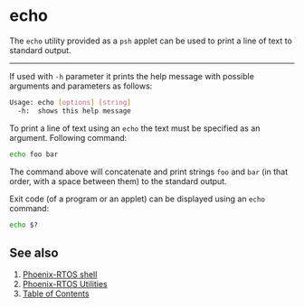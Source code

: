 # echo

The `echo` utility provided as a `psh` applet can be used to print a line of text to standard output.

---

If used with `-h` parameter it prints the help message with possible arguments and parameters as follows:

```bash
Usage: echo [options] [string]
  -h:  shows this help message
```

To print a line of text using an `echo` the text must be specified as an argument. Following command:

```bash
echo foo bar
```

The command above will concatenate and print strings `foo` and `bar` (in that order, with a space between them) to the standard output.


Exit code (of a program or an applet) can be displayed using an `echo` command:

```bash
echo $?
```

## See also

1. [Phoenix-RTOS shell](psh.md)
2. [Phoenix-RTOS Utilities](README.md)
3. [Table of Contents](../README.md)
